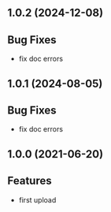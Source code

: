 ## 1.0.2 (2024-12-08)

## Bug Fixes

- fix doc errors

## 1.0.1 (2024-08-05)

## Bug Fixes

- fix doc errors

## 1.0.0 (2021-06-20)

## Features

- first upload

